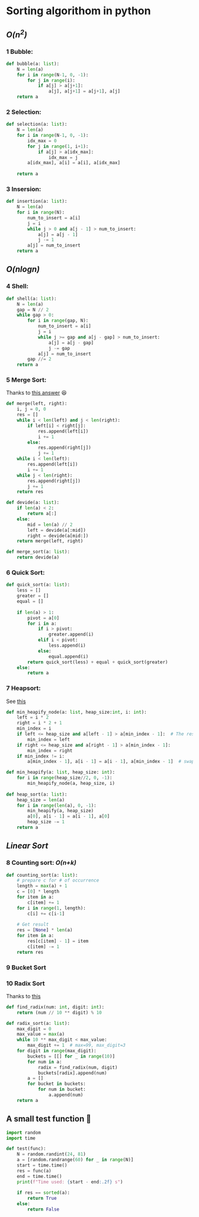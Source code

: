 # Sorting algorithom in python
## *O(n<sup>2</sup>)*
### 1 Bubble: 
```python
def bubble(a: list):
    N = len(a)
    for i in range(N-1, 0, -1):
        for j in range(i):
            if a[j] > a[j+1]:
                a[j], a[j+1] = a[j+1], a[j]
    return a
```

### 2 Selection:
```python
def selection(a: list):
    N = len(a)
    for i in range(N-1, 0, -1):
        idx_max = 0
        for j in range(1, i+1):
            if a[j] > a[idx_max]:
                idx_max = j
        a[idx_max], a[i] = a[i], a[idx_max]
    
    return a
```

### 3 Insersion: 
```python
def insertion(a: list):
    N = len(a)
    for i in range(N):
        num_to_insert = a[i]
        j = i 
        while j > 0 and a[j - 1] > num_to_insert:
            a[j] = a[j - 1]
            j -= 1
        a[j] = num_to_insert
    return a
```
## *O(nlogn)*
### 4 Shell:
```python
def shell(a: list):
    N = len(a)
    gap = N // 2
    while gap > 0:
        for i in range(gap, N):
            num_to_insert = a[i]
            j = i 
            while j >= gap and a[j - gap] > num_to_insert:
                a[j] = a[j - gap]
                j -= gap
            a[j] = num_to_insert
        gap //= 2
    return a
```

### 5 Merge Sort:
Thanks to [this answer](https://stackoverflow.com/a/31453147/10551119) :laughing:
```python 
def merge(left, right):
    i, j = 0, 0
    res = []
    while i < len(left) and j < len(right):
        if left[i] < right[j]:
            res.append(left[i])
            i += 1
        else:
            res.append(right[j])
            j += 1
    while i < len(left):
        res.append(left[i])
        i += 1
    while j < len(right):
        res.append(right[j])
        j += 1
    return res

def devide(a: list):
    if len(a) < 2:
        return a[:]
    else:
        mid = len(a) // 2
        left = devide(a[:mid])
        right = devide(a[mid:])
    return merge(left, right)

def merge_sort(a: list):
    return devide(a)
```

### 6 Quick Sort:
```python
def quick_sort(a: list):
    less = []
    greater = []
    equal = []
    
    if len(a) > 1:
        pivot = a[0]
        for i in a:
            if i > pivot:
                greater.append(i)
            elif i < pivot:
                less.append(i)
            else:
                equal.append(i)
        return quick_sort(less) + equal + quick_sort(greater)
    else:
        return a
```

### 7 Heapsort:
See [this](https://brilliant.org/wiki/heap-sort/#implementation-of-heapsort)
```python
def min_heapify_node(a: list, heap_size:int, i: int):
    left = i * 2
    right = i * 2 + 1
    min_index = i
    if left <= heap_size and a[left - 1] > a[min_index - 1]:  # The result is modified on the original list, so here use > for ascending sort
        min_index = left
    if right <= heap_size and a[right - 1] > a[min_index - 1]:
        min_index = right
    if min_index != i:
        a[min_index - 1], a[i - 1] = a[i - 1], a[min_index - 1]  # swap root and the last node

def min_heapify(a: list, heap_size: int):
    for i in range(heap_size//2, 0, -1):
        min_heapify_node(a, heap_size, i)
    
def heap_sort(a: list):
    heap_size = len(a)
    for i in range(len(a), 0, -1):
        min_heapify(a, heap_size)
        a[0], a[i - 1] = a[i - 1], a[0]
        heap_size -= 1
    return a
```

## *Linear Sort*
### 8 Counting sort: *O(n+k)*
```python
def counting_sort(a: list):
    # prepare c for # of occurrence
    length = max(a) + 1 
    c = [0] * length
    for item in a:
        c[item] += 1
    for i in range(1, length):
        c[i] += c[i-1]
        
    # Get result
    res = [None] * len(a)
    for item in a:
        res[c[item] - 1] = item
        c[item] -= 1
    return res
```

### 9 Bucket Sort

### 10 Radix Sort
Thanks to [this](https://github.com/hustcc/JS-Sorting-Algorithm/blob/master/10.radixSort.md#4-python-%E4%BB%A3%E7%A0%81%E5%AE%9E%E7%8E%B0)
```python
def find_radix(num: int, digit: int):
    return (num // 10 ** digit) % 10

def radix_sort(a: list):
    max_digit = 0
    max_value = max(a)
    while 10 ** max_digit < max_value:
        max_digit += 1  # max=99, max_digit=3
    for digit in range(max_digit):
        buckets = [[] for _ in range(10)]
        for num in a:
            radix = find_radix(num, digit)
            buckets[radix].append(num)
        a = []    
        for bucket in buckets:
            for num in bucket:
                a.append(num)
    return a
```

## A small test function :poop:
```python
import random
import time

def test(func):
    N = random.randint(24, 81)
    a = [random.randrange(60) for _ in range(N)]
    start = time.time()
    res = func(a)
    end = time.time()
    print(f"Time used: {start - end:.2f} s")
    
    if res == sorted(a):
        return True
    else:
        return False
```
